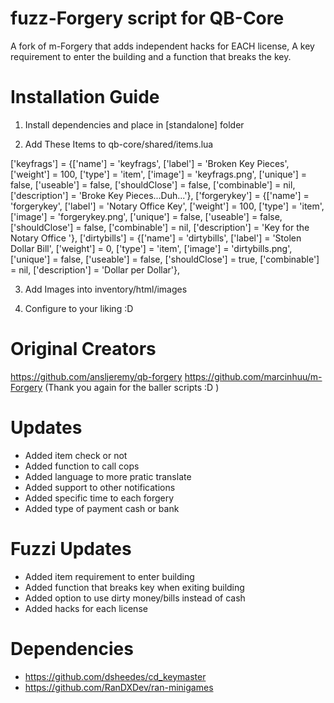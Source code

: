 # fuzz-Forgery script for QB-Core
A fork of m-Forgery that adds independent hacks for EACH license, A key requirement to enter the building and a function that breaks the key.


# Installation Guide

1. Install dependencies and place in [standalone] folder

2. Add These Items to qb-core/shared/items.lua

['keyfrags'] 					 = {['name'] = 'keyfrags', 						['label'] = 'Broken Key Pieces', 				    ['weight'] = 100, 		['type'] = 'item', 		['image'] = 'keyfrags.png', 			    ['unique'] = false, 	['useable'] = false, 	['shouldClose'] = false,   ['combinable'] = nil,   ['description'] = 'Broke Key Pieces...Duh...'},
['forgerykey'] 					 = {['name'] = 'forgerykey', 						['label'] = 'Notary Office Key', 				    ['weight'] = 100, 		['type'] = 'item', 		['image'] = 'forgerykey.png', 			    ['unique'] = false, 	['useable'] = false, 	['shouldClose'] = false,   ['combinable'] = nil,   ['description'] = 'Key for the Notary Office '},
['dirtybills'] 				 	= {['name'] = 'dirtybills', 			  	  	   ['label'] = 'Stolen Dollar Bill', 		['weight'] = 0, 		['type'] = 'item', 		['image'] = 'dirtybills.png', 			['unique'] = false, 		['useable'] = false, 	['shouldClose'] = true,	   ['combinable'] = nil,   ['description'] = 'Dollar per Dollar'},

3. Add Images into inventory/html/images

4. Configure to your liking :D

# Original Creators

https://github.com/ansljeremy/qb-forgery
https://github.com/marcinhuu/m-Forgery (Thank you again for the baller scripts :D )

# Updates
- Added item check or not
- Added function to call cops
- Added language to more pratic translate
- Added support to other notifications
- Added specific time to each forgery
- Added type of payment cash or bank
# Fuzzi Updates
- Added item requirement to enter building 
- Added function that breaks key when exiting building
- Added option to use dirty money/bills instead of cash
- Added hacks for each license 
 

 # Dependencies 
 - https://github.com/dsheedes/cd_keymaster
 - https://github.com/RanDXDev/ran-minigames
